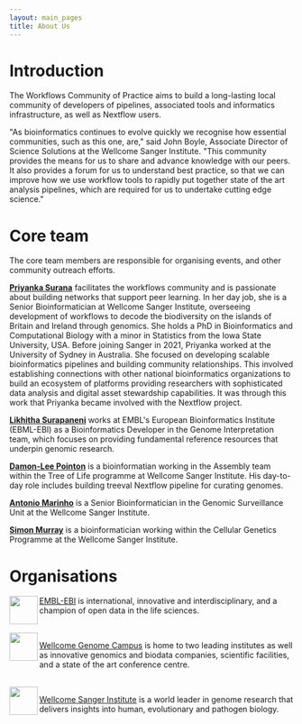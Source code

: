 ```yaml
---
layout: main_pages
title: About Us
---
```


<style>
.column {
  float: left;
  width: 25%;
}
.columnG {
  float: left;
  width: 5%;
}

/* Clear floats after the columns */
.row:after {
  content: "";
  display: table;
  clear: both;
}

.image {
    padding: 10px;
}

@media screen and (max-width: 600px) {
  .column {
    width: 100%;
  }
}
</style>

# Introduction

The Workflows Community of Practice aims to build a long-lasting local community of developers of pipelines, associated tools and informatics infrastructure, as well as Nextflow users.

"As bioinformatics continues to evolve quickly we recognise how essential communities, such as this one, are," said John Boyle, Associate Director of Science Solutions at the Wellcome Sanger Institute. "This community provides the means for us to share and advance knowledge with our peers. It also provides a forum for us to understand best practice, so that we can improve how we use workflow tools to rapidly put together state of the art analysis pipelines, which are required for us to undertake cutting edge science."

# Core team

The core team members are responsible for organising events, and other community outreach efforts.

[**Priyanka Surana**](https://github.com/priyanka-surana) facilitates the workflows community and is passionate about building networks that support peer learning. In her day job, she is a Senior Bioinformatician at Wellcome Sanger Institute, overseeing development of workflows to decode the biodiversity on the islands of Britain and Ireland through genomics. She holds a PhD in Bioinformatics and Computational Biology with a minor in Statistics from the Iowa State University, USA. Before joining Sanger in 2021, Priyanka worked at the University of Sydney in Australia. She focused on developing scalable bioinformatics pipelines and building community relationships. This involved establishing connections with other national bioinformatics organizations to build an ecosystem of platforms providing researchers with sophisticated data analysis and digital asset stewardship capabilities. It was through this work that Priyanka became involved with the Nextflow project.

[**Likhitha Surapaneni**](https://github.com/likhitha-surapaneni) works at EMBL's European Bioinformatics Institute (EBML-EBI) as a Bioinformatics Developer in the Genome Interpretation team, which focuses on providing fundamental reference resources that underpin genomic research.

[**Damon-Lee Pointon**](https://github.com/DLBPointon) is a bioinformatian working in the Assembly team within the Tree of Life programme at Wellcome Sanger Institute. His day-to-day role includes building treeval Nextflow pipeline for curating genomes.

[**Antonio Marinho**](https://github.com/AMarinhoSN) is a Senior Bioinformatician in the Genomic Surveillance Unit at the Wellcome Sanger Institute.

[**Simon Murray**](https://github.com/SimonDMurray) is a bioinformatician working within the Cellular Genetics Programme at the Wellcome Sanger Institute.

# Organisations

<img align="left" src="https://raw.githubusercontent.com/workflows-community/workflows-community.github.io/main/logos/colour/Ebi_official_logo.png" height=50px>

[EMBL-EBI](https://www.ebi.ac.uk) is international, innovative and interdisciplinary, and a champion of open data in the life sciences.

<br />

<img align="left" src="https://raw.githubusercontent.com/workflows-community/workflows-community.github.io/main/logos/colour/WGC_Logo_Landscape_Strapline.png" height=50px>

[Wellcome Genome Campus](https://www.wellcomegenomecampus.org) is home to two leading institutes as well as innovative genomics and biodata companies, scientific facilities, and a state of the art conference centre.

<br />

<img align="left" src="https://raw.githubusercontent.com/workflows-community/workflows-community.github.io/main/logos/colour/Wellcome_Sanger_Institute_Logo_Landscape_Digital_RGB_Full_Colour.svg" height=50px>

[Wellcome Sanger Institute](https://www.sanger.ac.uk) is a world leader in genome research that delivers insights into human, evolutionary and pathogen biology.

